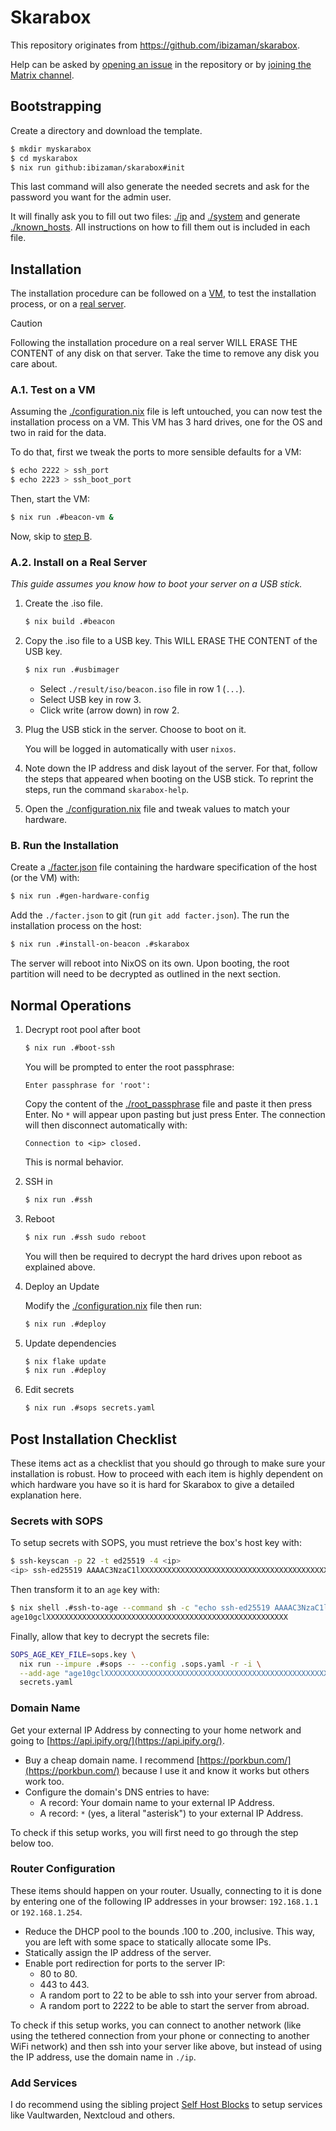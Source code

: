 # Skarabox

This repository originates from https://github.com/ibizaman/skarabox.

Help can be asked by [opening an issue][] in the repository
or by [joining the Matrix channel][].

[opening an issue]: https://github.com/ibizaman/skarabox/issues/new
[joining the Matrix channel]: https://matrix.to/#/#selfhostblocks:matrix.org

## Bootstrapping

Create a directory and download the template.

```bash
$ mkdir myskarabox
$ cd myskarabox
$ nix run github:ibizaman/skarabox#init
```

This last command will also generate the needed secrets
and ask for the password you want for the admin user.

It will finally ask you to fill out two files: [./ip](./ip) and [./system](./system)
and generate [./known_hosts](./known_hosts).
All instructions on how to fill them out is included in each file.

## Installation

The installation procedure can be followed on a [VM][],
to test the installation process, or on a [real server][].

> [!CAUTION]
> Following the installation procedure on a real server
> WILL ERASE THE CONTENT of any disk on that server.
> Take the time to remove any disk you care about.

[VM]: #a1-test-on-a-vm
[real server]: #a2-install-on-a-real-server

### A.1. Test on a VM

Assuming the [./configuration.nix](./configuration.nix) file is left untouched,
you can now test the installation process on a VM.
This VM has 3 hard drives, one for the OS
and two in raid for the data.

To do that, first we tweak the ports
to more sensible defaults for a VM:

```bash
$ echo 2222 > ssh_port
$ echo 2223 > ssh_boot_port
```

Then, start the VM:

```bash
$ nix run .#beacon-vm &
```

Now, skip to [step B](#b-run-the-installation-process).

### A.2. Install on a Real Server

_This guide assumes you know how to boot your server on a USB stick._

1. Create the .iso file.

   ```bash
   $ nix build .#beacon
   ```

2. Copy the .iso file to a USB key. This WILL ERASE THE CONTENT of the USB key.

   ```bash
   $ nix run .#usbimager
   ```
   
   - Select `./result/iso/beacon.iso` file in row 1 (`...`).
   - Select USB key in row 3.
   - Click write (arrow down) in row 2.

3. Plug the USB stick in the server. Choose to boot on it.

   You will be logged in automatically with user `nixos`.

4. Note down the IP address and disk layout of the server.
   For that, follow the steps that appeared when booting on the USB stick.
   To reprint the steps, run the command `skarabox-help`.

5. Open the [./configuration.nix](./configuration.nix) file and tweak values to match your hardware.

### B. Run the Installation

Create a [./facter.json](./facter.json) file containing
the hardware specification of the host (or the VM) with:

```bash
$ nix run .#gen-hardware-config
```

Add the `./facter.json` to git (run `git add facter.json`).
The run the installation process on the host:

```bash
$ nix run .#install-on-beacon .#skarabox
```

The server will reboot into NixOS on its own.
Upon booting, the root partition will need to be decrypted
as outlined in the next section.

## Normal Operations

1. Decrypt root pool after boot

   ```bash
   $ nix run .#boot-ssh
   ```
   
   You will be prompted to enter the root passphrase:
   
   ```
   Enter passphrase for 'root':
   ```
   
   Copy the content of the [./root_passphrase](./root_passphrase) file
   and paste it then press Enter.
   No `*` will appear upon pasting but just press Enter.
   The connection will then disconnect automatically with:
   
   ```
   Connection to <ip> closed.
   ```
   
   This is normal behavior.

2. SSH in

   ```bash
   $ nix run .#ssh
   ```

3. Reboot

   ```bash
   $ nix run .#ssh sudo reboot
   ```
   
   You will then be required to decrypt the hard drives upon reboot as explained above.

4. Deploy an Update

   Modify the [./configuration.nix](./configuration.nix) file then run:
   
   ```bash
   $ nix run .#deploy
   ```

5. Update dependencies

   ```bash
   $ nix flake update
   $ nix run .#deploy
   ```

6. Edit secrets

   ```bash
   $ nix run .#sops secrets.yaml
   ```

## Post Installation Checklist

These items act as a checklist that you should go through to make sure your installation is robust.
How to proceed with each item is highly dependent on which hardware you have so it is hard for Skarabox to give a detailed explanation here.

### Secrets with SOPS

To setup secrets with SOPS, you must retrieve the box's host key with:

```bash
$ ssh-keyscan -p 22 -t ed25519 -4 <ip>
<ip> ssh-ed25519 AAAAC3NzaC1lXXXXXXXXXXXXXXXXXXXXXXXXXXXXXXXXXXXXXXXXXXXXXXXXXXXXXXXX
```

Then transform it to an `age` key with:

```bash
$ nix shell .#ssh-to-age --command sh -c "echo ssh-ed25519 AAAAC3NzaC1lXXXXXXXXXXXXXXXXXXXXXXXXXXXXXXXXXXXXXXXXXXXXXXXXXXXXXXXX | ssh-to-age"
age10gclXXXXXXXXXXXXXXXXXXXXXXXXXXXXXXXXXXXXXXXXXXXXXXXXXXXXXX
```

Finally, allow that key to decrypt the secrets file:

```bash
SOPS_AGE_KEY_FILE=sops.key \
  nix run --impure .#sops -- --config .sops.yaml -r -i \
  --add-age "age10gclXXXXXXXXXXXXXXXXXXXXXXXXXXXXXXXXXXXXXXXXXXXXXXXXXXXXXX" \
  secrets.yaml
```

### Domain Name

Get your external IP Address by connecting to your home network and going to [https://api.ipify.org/](https://api.ipify.org/).

- Buy a cheap domain name.
  I recommend [https://porkbun.com/](https://porkbun.com/) because I use it and know it works but others work too.
- Configure the domain's DNS entries to have:
  - A record: Your domain name to your external IP Address.
  - A record: `*` (yes, a literal "asterisk") to your external IP Address.

To check if this setup works, you will first need to go through the step below too.

### Router Configuration

These items should happen on your router.
Usually, connecting to it is done by entering one of the following IP addresses in your browser: `192.168.1.1` or `192.168.1.254`.

- Reduce the DHCP pool to the bounds .100 to .200, inclusive.
  This way, you are left with some space to statically allocate some IPs.
- Statically assign the IP address of the server.
- Enable port redirection for ports to the server IP:
  - 80 to 80.
  - 443 to 443.
  - A random port to 22 to be able to ssh into your server from abroad.
  - A random port to 2222 to be able to start the server from abroad.

To check if this setup works,
you can connect to another network (like using the tethered connection from your phone or connecting to another WiFi network)
and then ssh into your server like above,
but instead of using the IP address, use the domain name in `./ip`.

### Add Services

I do recommend using the sibling project [Self Host Blocks](https://github.com/ibizaman/selfhostblocks) to setup services like Vaultwarden, Nextcloud and others.
